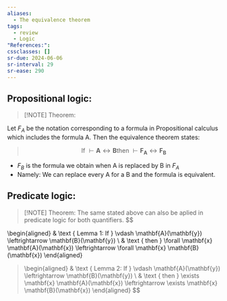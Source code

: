 ```yaml
---
aliases:
  - The equivalence theorem
tags:
  - review
  - Logic
"References:": 
cssclasses: []
sr-due: 2024-06-06
sr-interval: 29
sr-ease: 290
---
```


## Propositional logic: 

> [!NOTE] Theorem:
> 
Let $F_A$ be the notation corresponding to a formula in Propositional calculus which includes the formula A. Then the equivalence theorem states:
>$$
>\text { If } \vdash \mathbf{A} \leftrightarrow \mathbf{B} \text 
>{then } \vdash \mathbf{F}_{\mathbf{A}} \leftrightarrow 
>\mathbf{F}_{\mathbf{B}}
>$$


+ $F_B$ is the formula we obtain when A is replaced by B in $F_A$
+ Namely: We can replace every A for a B and the formula is equivalent.

## Predicate logic: 

> [!NOTE] Theorem:
> The same stated above can also be aplied in predicate logic for both quantifiers.
> $$
> 
\begin{aligned}
& \text { Lemma 1: If } \vdash \mathbf{A}(\mathbf{y}) \leftrightarrow \mathbf{B}(\mathbf{y}) \\
& \text { then } \forall \mathbf{x} \mathbf{A}(\mathbf{x}) \leftrightarrow \forall \mathbf{x} \mathbf{B}(\mathbf{x})
\end{aligned}
>$$
>$$
>\begin{aligned}
& \text { Lemma 2: If } \vdash \mathbf{A}(\mathbf{y}) \leftrightarrow \mathbf{B}(\mathbf{y}) \\
& \text { then } \exists \mathbf{x} \mathbf{A}(\mathbf{x}) \leftrightarrow \exists \mathbf{x} \mathbf{B}(\mathbf{x})
\end{aligned}
>$$

